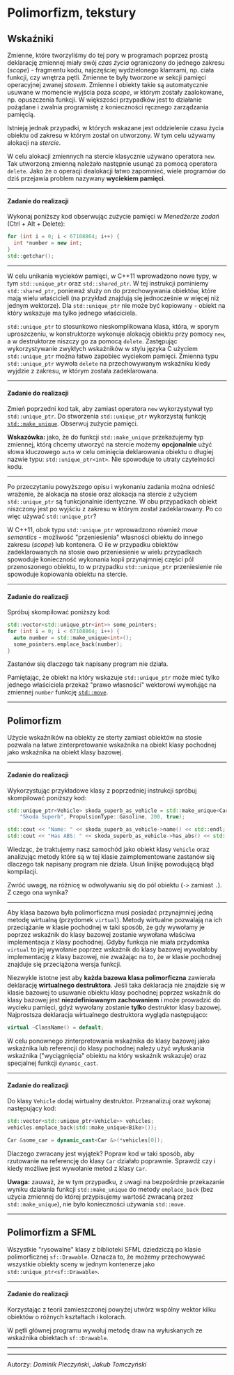 Polimorfizm, tekstury
=====================

Wskaźniki
---------
Zmienne, które tworzyliśmy do tej pory w programach poprzez prostą deklarację zmiennej miały swój *czas życia* ograniczony do jednego zakresu (*scope*) - fragmentu kodu, najczęściej wydzielonego klamrami, np. ciała funkcji, czy wnętrza pętli. Zmienne te były tworzone w sekcji pamięci operacyjnej zwanej *stosem*. Zmienne i obiekty takie są automatycznie usuwane w momencie wyjścia poza *scope*, w którym zostały zaalokowane, np. opuszczenia funkcji. W większości przypadków jest to działanie pożądane i zwalnia programistę z konieczności ręcznego zarządzania pamięcią.

Istnieją jednak przypadki, w których wskazane jest oddzielenie czasu życia obiektu od zakresu w którym został on utworzony. W tym celu używamy alokacji na *stercie*.

W celu alokacji zmiennych na stercie klasycznie używano operatora `new`. Tak utworzoną zmienną należało następnie usunąć za pomocą operatora `delete`. Jako że o operacji dealokacji łatwo zapomnieć, wiele programów do dziś przejawia problem nazywany **wyciekiem pamięci**.

---
#### Zadanie do realizacji
Wykonaj poniższy kod obserwując zużycie pamięci w *Menedżerze zadań* (Ctrl + Alt + Delete):
```cpp
for (int i = 0; i < 67108864; i++) {
  int *number = new int;
}
std::getchar();
```

---

W celu unikania wycieków pamięci, w C++11 wprowadzono nowe typy, w tym `std::unique_ptr` oraz `std::shared_ptr`. W tej instrukcji pominiemy `std::shared_ptr`, ponieważ służy on do przechowywania obiektów, które mają wielu właścicieli (na przykład znajdują się jednocześnie w więcej niż jednym wektorze). Dla `std::unique_ptr` nie może być kopiowany - obiekt na który wskazuje ma tylko jednego właściciela.

`std::unique_ptr` to stosunkowo nieskomplikowana klasa, która, w sporym uproszczeniu, w konstruktorze wykonuje alokację obiektu przy pomocy `new`, a w destruktorze niszczy go za pomocą `delete`. Zastępując wykorzystywanie zwykłych wskaźników w stylu języka C użyciem `std::unique_ptr` można łatwo zapobiec wyciekom pamięci. Zmienna typu `std::unique_ptr` wywoła `delete` na przechowywanym wskaźniku kiedy wyjdzie z zakresu, w którym została zadeklarowana.

---
#### Zadanie do realizacji
Zmień poprzedni kod tak, aby zamiast operatora `new` wykorzystywał typ `std::unique_ptr`. Do stworzenia `std::unique_ptr` wykorzystaj funkcję [`std::make_unique`](https://en.cppreference.com/w/cpp/memory/unique_ptr/make_unique). Obserwuj zużycie pamięci.

**Wskazówka:** jako, że do funkcji `std::make_unique` przekazujemy typ zmiennej, którą chcemy utworzyć na stercie możemy **opcjonalnie** użyć słowa kluczowego `auto` w celu ominięcia deklarowania obiektu o długiej nazwie typu: `std::unique_ptr<int>`. Nie spowoduje to utraty czytelności kodu.

---

Po przeczytaniu powyższego opisu i wykonaniu zadania można odnieść wrażenie, że alokacja na stosie oraz alokacja na stercie z użyciem `std::unique_ptr` są funkcjonalnie identyczne. W obu przypadkach obiekt niszczony jest po wyjściu z zakresu w którym został zadeklarowany. Po co więc używać `std::unique_ptr`?

W C++11, obok typu `std::unique_ptr` wprowadzono również *move semantics* - możliwość "przeniesienia" własności obiektu do innego zakresu (*scope*) lub kontenera. O ile w przypadku obiektów zadeklarowanych na stosie owo przeniesienie w wielu przypadkach spowoduje konieczność wykonania kopii przynajmniej części pól przenoszonego obiektu, to w przypadku `std::unique_ptr` przeniesienie nie spowoduje kopiowania obiektu na stercie.

---
#### Zadanie do realizacji
Spróbuj skompilować poniższy kod:
```cpp
std::vector<std::unique_ptr<int>> some_pointers;
for (int i = 0; i < 67108864; i++) {
  auto number = std::make_unique<int>();
  some_pointers.emplace_back(number);
}
```

Zastanów się dlaczego tak napisany program nie działa.

Pamiętając, że obiekt na który wskazuje `std::unique_ptr` może mieć tylko jednego właściciela przekaż "prawo własności" wektorowi wywołując na zmiennej `number` funkcję [`std::move`](https://en.cppreference.com/w/cpp/utility/move).

---

Polimorfizm
-----------
Użycie wskaźników na obiekty ze sterty zamiast obiektów na stosie pozwala na łatwe zinterpretowanie wskaźnika na obiekt klasy pochodnej jako wskaźnika na obiekt klasy bazowej.

---
#### Zadanie do realizacji
Wykorzystując przykładowe klasy z poprzedniej instrukcji spróbuj skompilować poniższy kod:
```cpp
std::unique_ptr<Vehicle> skoda_superb_as_vehicle = std::make_unique<Car>(
    "Skoda Superb", PropulsionType::Gasoline, 200, true);

std::cout << "Name: " << skoda_superb_as_vehicle->name() << std::endl;
std::cout << "Has ABS: " << skoda_superb_as_vehicle->has_abs() << std::endl;
```

Wiedząc, że traktujemy nasz samochód jako obiekt klasy `Vehicle` oraz analizując metody które są w tej klasie zaimplementowane zastanów się dlaczego tak napisany program nie działa. Usuń linijkę powodującą błąd kompilacji.

Zwróć uwagę, na różnicę w odwoływaniu się do pól obiektu (`->` zamiast `.`). Z czego ona wynika?

---

Aby klasa bazowa była polimorficzna musi posiadać przynajmniej jedną metodę wirtualną (przydomek `virtual`). Metody wirtualne pozwalają na ich przeciążanie w klasie pochodnej w taki sposób, że gdy wywołamy je poprzez wskaźnik do klasy bazowej zostanie wywołana właściwa implementacja z klasy pochodnej. Gdyby funkcja nie miała przydomka `virtual` to jej wywołanie poprzez wskaźnik do klasy bazowej wywołałoby implementację z klasy bazowej, nie zważając na to, że w klasie pochodnej znajduje się przeciążona wersja funkcji.

Niezwykle istotne jest aby **każda bazowa klasa polimorficzna** zawierała deklarację **wirtualnego destruktora**. Jeśli taka deklaracja nie znajdzie się w klasie bazowej to usuwanie obiektu klasy pochodnej poprzez wskaźnik do klasy bazowej jest **niezdefiniowanym zachowaniem** i może prowadzić do wycieku pamięci, gdyż wywołany zostanie **tylko** destruktor klasy bazowej. Najprostsza deklaracja wirtualnego destruktora wygląda następująco:
```cpp
virtual ~ClassName() = default;
```

W celu ponownego zinterpretowania wskaźnika do klasy bazowej jako wskaźnika lub referencji do klasy pochodnej należy użyć wyłuskania wskaźnika ("wyciągnięcia" obiektu na który wskaźnik wskazuje) oraz specjalnej funkcji `dynamic_cast`.

---
#### Zadanie do realizacji
Do klasy `Vehicle` dodaj wirtualny destruktor. Przeanalizuj oraz wykonaj następujący kod:
```cpp
std::vector<std::unique_ptr<Vehicle>> vehicles;
vehicles.emplace_back(std::make_unique<Bike>());

Car &some_car = dynamic_cast<Car &>(*vehicles[0]);
```

Dlaczego zwracany jest wyjątek? Popraw kod w taki sposób, aby rzutowanie na referencję do klasy `Car` działało poprawnie. Sprawdź czy i kiedy możliwe jest wywołanie metod z klasy `Car`.

**Uwaga:** zauważ, że w tym przypadku, z uwagi na bezpośrdnie przekazanie wyniku działania funkcji `std::make_unique` do metody `emplace_back` (bez użycia zmiennej do której przypisujemy wartość zwracaną przez `std::make_unique`), nie było konieczności używania `std::move`.

---

Polimorfizm a SFML
------------------
Wszystkie "rysowalne" klasy z biblioteki SFML dziedziczą po klasie polimorficznej `sf::Drawable`. Oznacza to, że możemy przechowywać wszystkie obiekty sceny w jednym kontenerze jako `std::unique_ptr<sf::Drawable>`.

---
#### Zadanie do realizacji
Korzystając z teorii zamieszczonej powyżej utwórz wspólny wektor kilku obiektów o różnych kształtach i kolorach.

W pętli głównej programu wywołuj metodę draw na wyłuskanych ze wskaźnika obiektach `sf::Drawable`.

---


***
Autorzy: *Dominik Pieczyński*, *Jakub Tomczyński*
